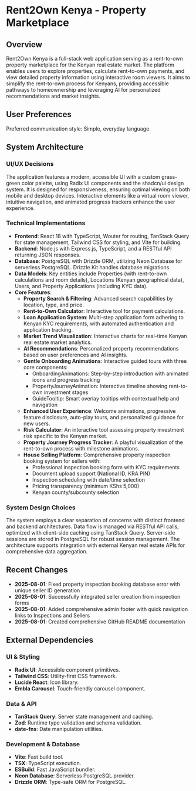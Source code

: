 # Rent2Own Kenya - Property Marketplace

## Overview
Rent2Own Kenya is a full-stack web application serving as a rent-to-own property marketplace for the Kenyan real estate market. The platform enables users to explore properties, calculate rent-to-own payments, and view detailed property information using interactive room viewers. It aims to simplify the rent-to-own process for Kenyans, providing accessible pathways to homeownership and leveraging AI for personalized recommendations and market insights.

## User Preferences
Preferred communication style: Simple, everyday language.

## System Architecture

### UI/UX Decisions
The application features a modern, accessible UI with a custom grass-green color palette, using Radix UI components and the shadcn/ui design system. It is designed for responsiveness, ensuring optimal viewing on both mobile and desktop devices. Interactive elements like a virtual room viewer, intuitive navigation, and animated progress trackers enhance the user experience.

### Technical Implementations
- **Frontend**: React 18 with TypeScript, Wouter for routing, TanStack Query for state management, Tailwind CSS for styling, and Vite for building.
- **Backend**: Node.js with Express.js, TypeScript, and a RESTful API returning JSON responses.
- **Database**: PostgreSQL with Drizzle ORM, utilizing Neon Database for serverless PostgreSQL. Drizzle Kit handles database migrations.
- **Data Models**: Key entities include Properties (with rent-to-own calculations and room details), Locations (Kenyan geographical data), Users, and Property Applications (including KYC data).
- **Core Features**:
    - **Property Search & Filtering**: Advanced search capabilities by location, type, and price.
    - **Rent-to-Own Calculator**: Interactive tool for payment calculations.
    - **Loan Application System**: Multi-step application form adhering to Kenyan KYC requirements, with automated authentication and application tracking.
    - **Market Trend Visualization**: Interactive charts for real-time Kenyan real estate market analytics.
    - **AI Recommendations**: Personalized property recommendations based on user preferences and AI insights.
    - **Gentle Onboarding Animations**: Interactive guided tours with three core components:
        - OnboardingAnimations: Step-by-step introduction with animated icons and progress tracking
        - PropertyJourneyAnimation: Interactive timeline showing rent-to-own investment stages
        - GuideTooltip: Smart overlay tooltips with contextual help and navigation
    - **Enhanced User Experience**: Welcome animations, progressive feature disclosure, auto-play tours, and personalized guidance for new users.
    - **Risk Calculator**: An interactive tool assessing property investment risk specific to the Kenyan market.
    - **Property Journey Progress Tracker**: A playful visualization of the rent-to-own process with milestone animations.
    - **House Selling Platform**: Comprehensive property inspection booking system for sellers with:
        - Professional inspection booking form with KYC requirements
        - Document upload support (National ID, KRA PIN)
        - Inspection scheduling with date/time selection
        - Pricing transparency (minimum KShs 5,000)
        - Kenyan county/subcounty selection

### System Design Choices
The system employs a clear separation of concerns with distinct frontend and backend architectures. Data flow is managed via RESTful API calls, optimized with client-side caching using TanStack Query. Server-side sessions are stored in PostgreSQL for robust session management. The architecture supports integration with external Kenyan real estate APIs for comprehensive data aggregation.

## Recent Changes
- **2025-08-01**: Fixed property inspection booking database error with unique seller ID generation
- **2025-08-01**: Successfully integrated seller creation from inspection forms 
- **2025-08-01**: Added comprehensive admin footer with quick navigation links to Inspections and Sellers
- **2025-08-01**: Created comprehensive GitHub README documentation

## External Dependencies

### UI & Styling
- **Radix UI**: Accessible component primitives.
- **Tailwind CSS**: Utility-first CSS framework.
- **Lucide React**: Icon library.
- **Embla Carousel**: Touch-friendly carousel component.

### Data & API
- **TanStack Query**: Server state management and caching.
- **Zod**: Runtime type validation and schema validation.
- **date-fns**: Date manipulation utilities.

### Development & Database
- **Vite**: Fast build tool.
- **TSX**: TypeScript execution.
- **ESBuild**: Fast JavaScript bundler.
- **Neon Database**: Serverless PostgreSQL provider.
- **Drizzle ORM**: Type-safe ORM for PostgreSQL.